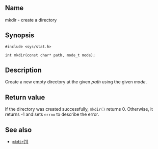 ## Name

mkdir - create a directory

## Synopsis

```**c++
#include <sys/stat.h>

int mkdir(const char* path, mode_t mode);
```

## Description

Create a new empty directory at the given *path* using the given *mode*.

## Return value

If the directory was created successfully, `mkdir()` returns 0. Otherwise,
it returns -1 and sets `errno` to describe the error.

## See also

* [`mkdir`(1)](help://man/1/mkdir)
